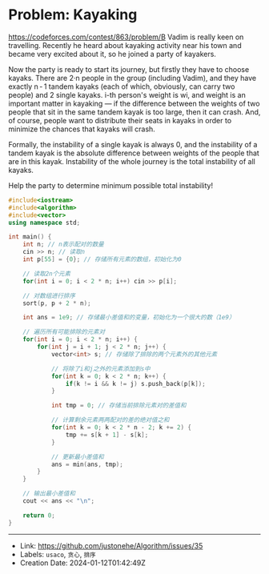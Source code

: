 # Problem: Kayaking

https://codeforces.com/contest/863/problem/B
Vadim is really keen on travelling. Recently he heard about kayaking activity near his town and became very excited about it, so he joined a party of kayakers.

Now the party is ready to start its journey, but firstly they have to choose kayaks. There are 2·n people in the group (including Vadim), and they have exactly n - 1 tandem kayaks (each of which, obviously, can carry two people) and 2 single kayaks. i-th person's weight is wi, and weight is an important matter in kayaking — if the difference between the weights of two people that sit in the same tandem kayak is too large, then it can crash. And, of course, people want to distribute their seats in kayaks in order to minimize the chances that kayaks will crash.

Formally, the instability of a single kayak is always 0, and the instability of a tandem kayak is the absolute difference between weights of the people that are in this kayak. Instability of the whole journey is the total instability of all kayaks.

Help the party to determine minimum possible total instability!

```c++
#include<iostream>
#include<algorithm>
#include<vector>
using namespace std;

int main() {
    int n; // n表示配对的数量
    cin >> n; // 读取n
    int p[55] = {0}; // 存储所有元素的数组，初始化为0

    // 读取2n个元素
    for(int i = 0; i < 2 * n; i++) cin >> p[i];

    // 对数组进行排序
    sort(p, p + 2 * n);

    int ans = 1e9; // 存储最小差值和的变量，初始化为一个很大的数（1e9）

    // 遍历所有可能排除的元素对
    for(int i = 0; i < 2 * n; i++) {
        for(int j = i + 1; j < 2 * n; j++) {
            vector<int> s; // 存储除了排除的两个元素外的其他元素

            // 将除了i和j之外的元素添加到s中
            for(int k = 0; k < 2 * n; k++) {
                if(k != i && k != j) s.push_back(p[k]);
            }

            int tmp = 0; // 存储当前排除元素对的差值和

            // 计算剩余元素两两配对的差的绝对值之和
            for(int k = 0; k < 2 * n - 2; k += 2) {
                tmp += s[k + 1] - s[k];
            }

            // 更新最小差值和
            ans = min(ans, tmp);
        }
    }

    // 输出最小差值和
    cout << ans << "\n";

    return 0;
}
```

---

* Link: https://github.com/justonehe/Algorithm/issues/35
* Labels: `usaco`, `贪心`, `排序`
* Creation Date: 2024-01-12T01:42:49Z
